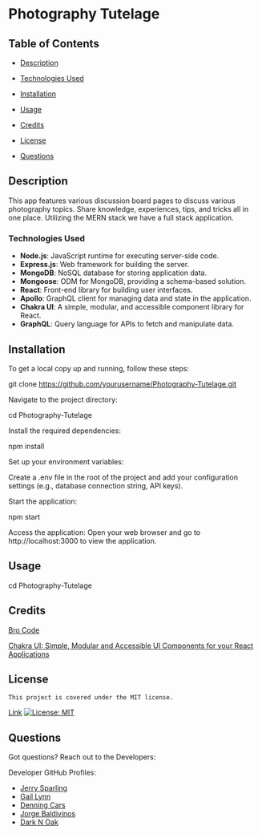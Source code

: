 # Photography Tutelage

## Table of Contents

 - [Description](#description)

 - [Technologies Used](#technologies-used)

 - [Installation](#installation)

 - [Usage](#usage)

 - [Credits](#credits)

 - [License](#license)

 - [Questions](#questions)


## Description

This app features various discussion board pages to discuss various photography topics. Share knowledge, experiences, tips, and tricks 
all in one place. Utilizing the MERN stack we have a full stack application.

### Technologies Used
- **Node.js**: JavaScript runtime for executing server-side code.
- **Express.js**: Web framework for building the server.
- **MongoDB**: NoSQL database for storing application data.
- **Mongoose**: ODM for MongoDB, providing a schema-based solution.
- **React**: Front-end library for building user interfaces.
- **Apollo**: GraphQL client for managing data and state in the application.
- **Chakra UI**: A simple, modular, and accessible component library for React.
- **GraphQL**: Query language for APIs to fetch and manipulate data.

## Installation
To get a local copy up and running, follow these steps:



   git clone https://github.com/yourusername/Photography-Tutelage.git

Navigate to the project directory:

cd Photography-Tutelage

Install the required dependencies:

npm install

Set up your environment variables:

Create a .env file in the root of the project and add your configuration settings (e.g., database connection string, API keys).

Start the application:

npm start

Access the application: Open your web browser and go to http://localhost:3000 to view the application.

## Usage

cd Photography-Tutelage

## Credits

[Bro Code](https://www.youtube.com/watch?v=CgkZ7MvWUAA&t=3333s)

[Chakra UI: Simple, Modular and Accessible UI Components for your React Applications](https://v2.chakra-ui.com/)



## License

    This project is covered under the MIT license.
[Link](https://opensource.org/licenses/MIT)
[![License: MIT](https://img.shields.io/badge/License-MIT-yellow.svg)](https://opensource.org/licenses/MIT)

## Questions

Got questions? Reach out to the Developers: 

Developer GitHub Profiles:
- [Jerry Sparling](https://github.com/Jrsparling)
- [Gail Lynn](https://github.com/gaillynnn)
- [Denning Cars](https://github.com/denningcars)
- [Jorge Baldivinos](https://github.com/Jorge-Baldivinos)
- [Dark N Oak](https://github.com/Dark-N-Oak)

